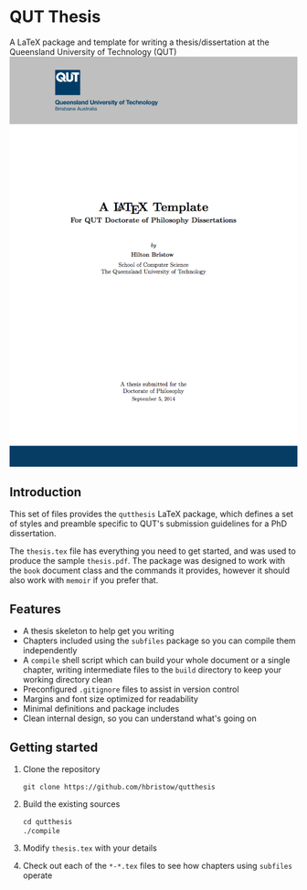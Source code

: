 QUT Thesis
=========
A LaTeX package and template for writing a thesis/dissertation at the Queensland University of Technology (QUT)
![](screenshot.png)

Introduction
------------
This set of files provides the `qutthesis` LaTeX package, which defines a set of styles and preamble specific to QUT's submission guidelines for a PhD dissertation.

The `thesis.tex` file has everything you need to get started, and was used to produce the sample `thesis.pdf`. The package was designed to work with the `book` document class and the commands it provides, however it should also work with `memoir` if you prefer that.

Features
--------

 - A thesis skeleton to help get you writing
 - Chapters included using the `subfiles` package so you can compile them independently
 - A `compile` shell script which can build your whole document or a single chapter, writing intermediate files to the `build` directory to keep your working directory clean
 - Preconfigured `.gitignore` files to assist in version control
 - Margins and font size optimized for readability
 - Minimal definitions and package includes
 - Clean internal design, so you can understand what's going on

Getting started
---------------

 1. Clone the repository
  
    ```
    git clone https://github.com/hbristow/qutthesis
    ```

 2. Build the existing sources

    ```
    cd qutthesis
    ./compile
    ```

 3. Modify `thesis.tex` with your details
 4. Check out each of the `*-*.tex` files to see how chapters using `subfiles` operate
